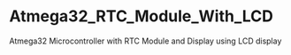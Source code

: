 # Atmega32_RTC_Module_With_LCD
Atmega32 Microcontroller with RTC Module and Display using LCD display
